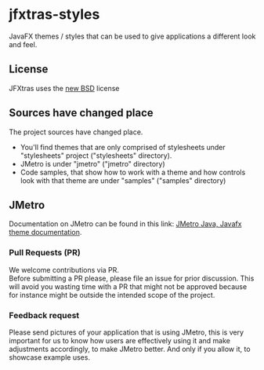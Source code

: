 jfxtras-styles
==============

JavaFX themes / styles that can be used to give applications a different look and feel.

## License
JFXtras uses the [new BSD](http://en.wikipedia.org/wiki/BSD_licenses#3-clause_license_.28.22Revised_BSD_License.22.2C_.22New_BSD_License.22.2C_or_.22Modified_BSD_License.22.29) license

## Sources have changed place
The project sources have changed place.  
- You'll find themes that are only comprised of stylesheets under "stylesheets" project ("stylesheets" directory).  
- JMetro is under "jmetro" ("jmetro" directory)  
- Code samples, that show how to work with a theme and how controls look with that theme are under "samples" ("samples" directory)   

## JMetro
Documentation on JMetro can be found in this link: [JMetro Java, Javafx theme documentation](https://pixelduke.com/java-javafx-theme-jmetro).  

### Pull Requests (PR)
We welcome contributions via PR.  
Before submitting a PR please, please file an issue for prior discussion. This will avoid you wasting time with a PR that
might not be approved because for instance might be outside the intended scope of the project.

### Feedback request
Please send pictures of your application that is using JMetro, this is very important for us
to know how users are effectively using it and make adjustments accordingly, to make JMetro better. And only if you
allow it, to showcase example uses.

